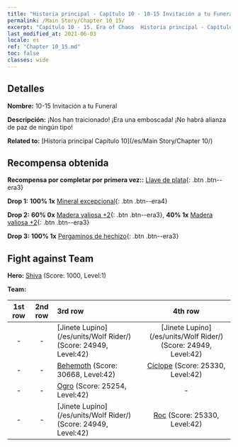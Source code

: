 ```yaml
---
title: "Historia principal - Capítulo 10 - 10-15 Invitación a tu Funeral"
permalink: /Main Story/Chapter 10_15/
excerpt: "Capítulo 10 - 15. Era of Chaos  Historia principal - Capítulo 10_15. 10-15 Invitación a tu Funeral"
last_modified_at: 2021-06-03
locale: es
ref: "Chapter 10_15.md"
toc: false
classes: wide
---
```


## Detalles

 **Nombre:** 10-15 Invitación a tu Funeral

 **Descripción:** ¡Nos han traicionado! ¡Era una emboscada! ¡No habrá alianza de paz de ningún tipo!

 **Related to:** [Historia principal Capítulo 10](/es/Main Story/Chapter 10/)

## Recompensa obtenida

 **Recompensa por completar por primera vez::** [Llave de plata](/ItemsES/con_693/){: .btn .btn--era3}

 **Drop 1:** **100% 1x** [Mineral excepcional](/ItemsES/mat_33/){: .btn .btn--era4}

 **Drop 2:** **60% 0x** [Madera valiosa +2](/ItemsES/mat_27/){: .btn .btn--era3}, **40% 1x** [Madera valiosa +2](/ItemsES/mat_27/){: .btn .btn--era3}

 **Drop 3:** **100% 1x** [Pergaminos de hechizo](/ItemsES/con_694/){: .btn .btn--era3}


## Fight against Team
 **Hero:** [Shiva](/es/heroes/Shiva/) (Score: 1000, Level:1)

 **Team:**


  | 1st row | 2nd row | 3rd row | 4th row |
  |:----:|:----:|:----|:----:|
  | - | - | [Jinete Lupino](/es/units/Wolf Rider/) (Score: 24949, Level:42)  | [Jinete Lupino](/es/units/Wolf Rider/) (Score: 24949, Level:42)  |
  | - | - | [Behemoth](/es/units/Behemoth/) (Score: 30668, Level:42)  | [Cíclope](/es/units/Cyclops/) (Score: 25330, Level:42)  |
  | - | - | [Ogro](/es/units/Ogre/) (Score: 25254, Level:42)  | - |
  | - | - | [Jinete Lupino](/es/units/Wolf Rider/) (Score: 24949, Level:42)  | [Roc](/es/units/Roc/) (Score: 25330, Level:42)  |


